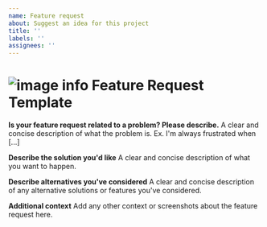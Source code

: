 ```yaml
---
name: Feature request
about: Suggest an idea for this project
title: ''
labels: ''
assignees: ''
---
```


# ![image info](../images/icons8-template-64.png) Feature Request Template

**Is your feature request related to a problem? Please describe.** A clear and concise description of what the problem is. Ex. I'm always frustrated when \[...\]

**Describe the solution you'd like** A clear and concise description of what you want to happen.

**Describe alternatives you've considered** A clear and concise description of any alternative solutions or features you've considered.

**Additional context** Add any other context or screenshots about the feature request here.
